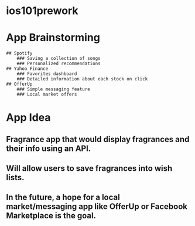 # ios101prework


# App Brainstorming

	## Spotify
		### Saving a collection of songs
		### Personalized recommendations
	## Yahoo Finance
		### Favorites dashboard
		### Detailed information about each stock on click
	## OfferUp
		### Simple messaging feature
		### Local market offers

# App Idea

## Fragrance app that would display fragrances and their info using an API.
## Will allow users to save fragrances into wish lists.
## In the future, a hope for a local market/messaging app like OfferUp or Facebook Marketplace is the goal.


